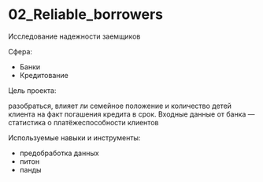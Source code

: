 # 02_Reliable_borrowers
Исследование надежности заемщиков

Сфера:

- Банки
- Кредитование

Цель проекта:

разобраться, влияет ли семейное положение и количество детей клиента на факт погашения кредита в срок. Входные данные от банка — статистика о платёжеспособности клиентов

Используемые навыки и инструменты:

- предобработка данных
- питон
- панды
